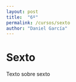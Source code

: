 ```yaml
---
layout: post
title:  "6º"
permalink: /cursos/sexto
author: "Daniel García"
---
```


# Sexto

Texto sobre sexto
